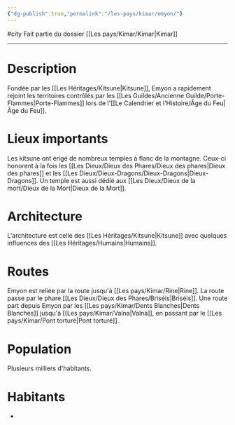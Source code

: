 ```yaml
---
{"dg-publish":true,"permalink":"/les-pays/kimar/emyon/"}
---
```


#city 
Fait partie du dossier [[Les pays/Kimar/Kimar\|Kimar]]

-------

# Description
Fondée par les [[Les Héritages/Kitsune\|Kitsune]], Emyon a rapidement rejoint les territoires contrôlés par les [[Les Guildes/Ancienne Guilde/Porte-Flammes\|Porte-Flammes]] lors de l'[[Le Calendrier et l'Histoire/Âge du Feu\|Âge du Feu]].
# Lieux importants
Les kitsune ont érigé de nombreux temples à flanc de la montagne. Ceux-ci honorent à la fois les [[Les Dieux/Dieux des Phares/Dieux des phares\|Dieux des phares]] et les [[Les Dieux/Dieux-Dragons/Dieux-Dragons\|Dieux-Dragons]]. Un temple est aussi dédié aux [[Les Dieux/Dieux de la mort/Dieux de la Mort\|Dieux de la Mort]].
# Architecture
L'architecture est celle des [[Les Héritages/Kitsune\|Kitsune]] avec quelques influences des [[Les Héritages/Humains\|Humains]].
# Routes
Emyon est reliée par la route jusqu'à [[Les pays/Kimar/Rine\|Rine]]. La route passe par le phare [[Les Dieux/Dieux des Phares/Briséis\|Briséis]].
Une route part depuis Emyon par les [[Les pays/Kimar/Dents Blanches\|Dents Blanches]] jusqu'à [[Les pays/Kimar/Valna\|Valna]], en passant par le [[Les pays/Kimar/Pont torturé\|Pont torturé]].
# Population
Plusieurs milliers d'habitants.
# Habitants
- 
